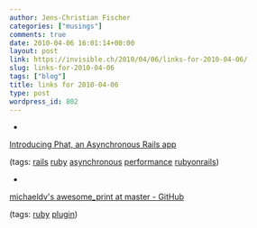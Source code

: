 ```yaml
---
author: Jens-Christian Fischer
categories: ["musings"]
comments: true
date: 2010-04-06 16:01:14+00:00
layout: post
link: https://invisible.ch/2010/04/06/links-for-2010-04-06/
slug: links-for-2010-04-06
tags: ["blog"]
title: links for 2010-04-06
type: post
wordpress_id: 802
---
```


  * 
                

[Introducing Phat, an Asynchronous Rails app](https://www.mikeperham.com/2010/04/03/introducing-phat-an-asynchronous-rails-app/)


                
                

(tags: [rails](https://delicious.com/jaycee/rails) [ruby](https://delicious.com/jaycee/ruby) [asynchronous](https://delicious.com/jaycee/asynchronous) [performance](https://delicious.com/jaycee/performance) [rubyonrails](https://delicious.com/jaycee/rubyonrails))


            
  * 
                

[michaeldv's awesome_print at master - GitHub](https://github.com/michaeldv/awesome_print)


                
                

(tags: [ruby](https://delicious.com/jaycee/ruby) [plugin](https://delicious.com/jaycee/plugin))


            
